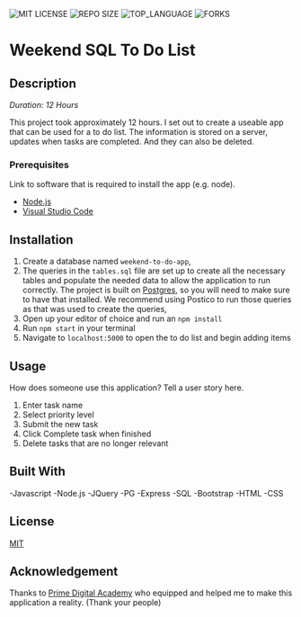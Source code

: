 
![MIT LICENSE](https://img.shields.io/github/license/scottbromander/the_marketplace.svg?style=flat-square)
![REPO SIZE](https://img.shields.io/github/repo-size/scottbromander/the_marketplace.svg?style=flat-square)
![TOP_LANGUAGE](https://img.shields.io/github/languages/top/scottbromander/the_marketplace.svg?style=flat-square)
![FORKS](https://img.shields.io/github/forks/scottbromander/the_marketplace.svg?style=social)

# Weekend SQL To Do List

## Description

_Duration: 12 Hours_

This project took approximately 12 hours. I set out to create a useable app that can be used for a to do list. The information is stored on a server, updates when tasks are completed. And they can also be deleted.

### Prerequisites

Link to software that is required to install the app (e.g. node).

- [Node.js](https://nodejs.org/en/)
- [Visual Studio Code](https://visualstudio.microsoft.com/)

## Installation

1. Create a database named `weekend-to-do-app`,
2. The queries in the `tables.sql` file are set up to create all the necessary tables and populate the needed data to allow the application to run correctly. The project is built on [Postgres](https://www.postgresql.org/download/), so you will need to make sure to have that installed. We recommend using Postico to run those queries as that was used to create the queries, 
3. Open up your editor of choice and run an `npm install`
4. Run `npm start` in your terminal
5. Navigate to `localhost:5000` to open the to do list and begin adding items

## Usage
How does someone use this application? Tell a user story here.

1. Enter task name
2. Select priority level
3. Submit the new task
4. Click Complete task when finished
5. Delete tasks that are no longer relevant


## Built With

-Javascript
-Node.js
-JQuery
-PG
-Express
-SQL
-Bootstrap
-HTML
-CSS

## License
[MIT](https://choosealicense.com/licenses/mit/)


## Acknowledgement
Thanks to [Prime Digital Academy](www.primeacademy.io) who equipped and helped me to make this application a reality. (Thank your people)